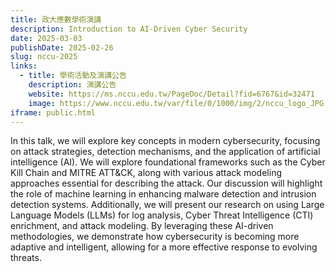 ```yaml
---
title: 政大應數學術演講
description: Introduction to AI-Driven Cyber Security
date: 2025-03-03
publishDate: 2025-02-26
slug: nccu-2025
links:
  - title: 學術活動及演講公告
    description: 演講公告
    website: https://ms.nccu.edu.tw/PageDoc/Detail?fid=6767&id=32471
    image: https://www.nccu.edu.tw/var/file/0/1000/img/2/nccu_logo_JPG.jpg
iframe: public.html
---
```


In this talk, we will explore key concepts in modern cybersecurity, focusing on attack strategies, detection mechanisms, and the application of artificial intelligence (AI). We will explore foundational frameworks such as the Cyber Kill Chain and MITRE ATT&CK, along with various attack modeling approaches essential for describing the attack. Our discussion will highlight the role of machine learning in enhancing malware detection and intrusion detection systems. Additionally, we will present our research on using Large Language Models (LLMs) for log analysis, Cyber Threat Intelligence (CTI) enrichment, and attack modeling. By leveraging these AI-driven methodologies, we demonstrate how cybersecurity is becoming more adaptive and intelligent, allowing for a more effective response to evolving threats.
